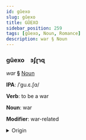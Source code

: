 ```yaml
---
id: gûexo
slug: gûexo
title: GÛEXO
sidebar_position: 259
tags: [gûexo, Noun, Romance]
description: war § Noun
---
```


### gûexo&emsp;<span kind="abugida">ꜿʄɽɿɋ</span>

*war* **§** [Noun](../../tags/Noun)

**IPA**: /ˈgu.ɛ.ʃɑ/

**Verb**: to be a war

**Noun**: war

**Modifier**: war-related

<details>
    <summary>Origin</summary>
    Sicilian guerra [ˈɡwɛʐːa]<br/>
    <em>Romance Language Family</em>
</details>